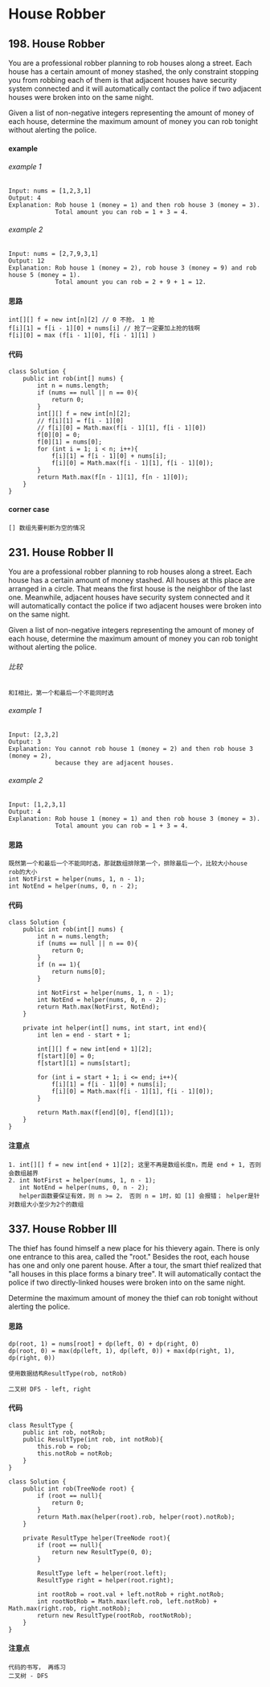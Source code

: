 # House Robber #
## 198. House Robber ##
You are a professional robber planning to rob houses along a street. Each house has a certain amount of money stashed, the only constraint stopping you from robbing each of them is that adjacent houses have security system connected and it will automatically contact the police if two adjacent houses were broken into on the same night.

Given a list of non-negative integers representing the amount of money of each house, determine the maximum amount of money you can rob tonight without alerting the police.

#### example ####
###### example 1 ######
```
Input: nums = [1,2,3,1]
Output: 4
Explanation: Rob house 1 (money = 1) and then rob house 3 (money = 3).
             Total amount you can rob = 1 + 3 = 4.
```

###### example 2 ######
```
Input: nums = [2,7,9,3,1]
Output: 12
Explanation: Rob house 1 (money = 2), rob house 3 (money = 9) and rob house 5 (money = 1).
             Total amount you can rob = 2 + 9 + 1 = 12.
```

#### 思路 ####
```
int[][] f = new int[n][2] // 0 不抢， 1 抢
f[i][1] = f[i - 1][0] + nums[i] // 抢了一定要加上抢的钱啊
f[i][0] = max (f[i - 1][0], f[i - 1][1] )
```

#### 代码 ####
```
class Solution {
    public int rob(int[] nums) {
        int n = nums.length;
        if (nums == null || n == 0){
            return 0;
        }
        int[][] f = new int[n][2];
        // f[i][1] = f[i - 1][0]
        // f[i][0] = Math.max(f[i - 1][1], f[i - 1][0])
        f[0][0] = 0;
        f[0][1] = nums[0];
        for (int i = 1; i < n; i++){
            f[i][1] = f[i - 1][0] + nums[i];
            f[i][0] = Math.max(f[i - 1][1], f[i - 1][0]);
        }
        return Math.max(f[n - 1][1], f[n - 1][0]);
    }
}
```

#### corner case ####
```
[] 数组先要判断为空的情况
```


## 231. House Robber II ##
You are a professional robber planning to rob houses along a street. Each house has a certain amount of money stashed. All houses at this place are arranged in a circle. That means the first house is the neighbor of the last one. Meanwhile, adjacent houses have security system connected and it will automatically contact the police if two adjacent houses were broken into on the same night.

Given a list of non-negative integers representing the amount of money of each house, determine the maximum amount of money you can rob tonight without alerting the police.

###### 比较 ######
```和I相比，第一个和最后一个不能同时选```

###### example 1 ######
```
Input: [2,3,2]
Output: 3
Explanation: You cannot rob house 1 (money = 2) and then rob house 3 (money = 2),
             because they are adjacent houses.
```

###### example 2 ######
```
Input: [1,2,3,1]
Output: 4
Explanation: Rob house 1 (money = 1) and then rob house 3 (money = 3).
             Total amount you can rob = 1 + 3 = 4.
```
#### 思路 ####
```
既然第一个和最后一个不能同时选，那就数组排除第一个，排除最后一个，比较大小house rob的大小
int NotFirst = helper(nums, 1, n - 1);
int NotEnd = helper(nums, 0, n - 2);
```

#### 代码 ####
```
class Solution {
    public int rob(int[] nums) {
        int n = nums.length;
        if (nums == null || n == 0){
            return 0;
        }
        if (n == 1){
            return nums[0];
        }
        
        int NotFirst = helper(nums, 1, n - 1);
        int NotEnd = helper(nums, 0, n - 2);
        return Math.max(NotFirst, NotEnd);
    }
    
    private int helper(int[] nums, int start, int end){
        int len = end - start + 1;
        
        int[][] f = new int[end + 1][2];
        f[start][0] = 0;
        f[start][1] = nums[start];
        
        for (int i = start + 1; i <= end; i++){
            f[i][1] = f[i - 1][0] + nums[i];
            f[i][0] = Math.max(f[i - 1][1], f[i - 1][0]);
        }
        
        return Math.max(f[end][0], f[end][1]);
    }
}
```

#### 注意点 ####
```
1. int[][] f = new int[end + 1][2]; 这里不再是数组长度n，而是 end + 1, 否则会数组越界
2. int NotFirst = helper(nums, 1, n - 1);
   int NotEnd = helper(nums, 0, n - 2);
   helper函数要保证有效，则 n >= 2， 否则 n = 1时，如 [1] 会报错； helper是针对数组大小至少为2个的数组
```


## 337. House Robber III ##
The thief has found himself a new place for his thievery again. There is only one entrance to this area, called the "root." Besides the root, each house has one and only one parent house. After a tour, the smart thief realized that "all houses in this place forms a binary tree". It will automatically contact the police if two directly-linked houses were broken into on the same night.

Determine the maximum amount of money the thief can rob tonight without alerting the police.

#### 思路 ####
```
dp(root, 1) = nums[root] + dp(left, 0) + dp(right, 0)
dp(root, 0) = max(dp(left, 1), dp(left, 0)) + max(dp(right, 1), dp(right, 0))

使用数据结构ResultType(rob, notRob)

二叉树 DFS - left, right
```

#### 代码 ####
```
class ResultType {
    public int rob, notRob;
    public ResultType(int rob, int notRob){
        this.rob = rob;
        this.notRob = notRob;
    }
}

class Solution {
    public int rob(TreeNode root) {
        if (root == null){
            return 0;
        }
        return Math.max(helper(root).rob, helper(root).notRob);
    }
    
    private ResultType helper(TreeNode root){
        if (root == null){
            return new ResultType(0, 0);
        }
        
        ResultType left = helper(root.left);
        ResultType right = helper(root.right);
        
        int rootRob = root.val + left.notRob + right.notRob;
        int rootNotRob = Math.max(left.rob, left.notRob) + Math.max(right.rob, right.notRob);
        return new ResultType(rootRob, rootNotRob);
    }
}
```
#### 注意点 ####
```
代码的书写， 再练习
二叉树 - DFS
```





